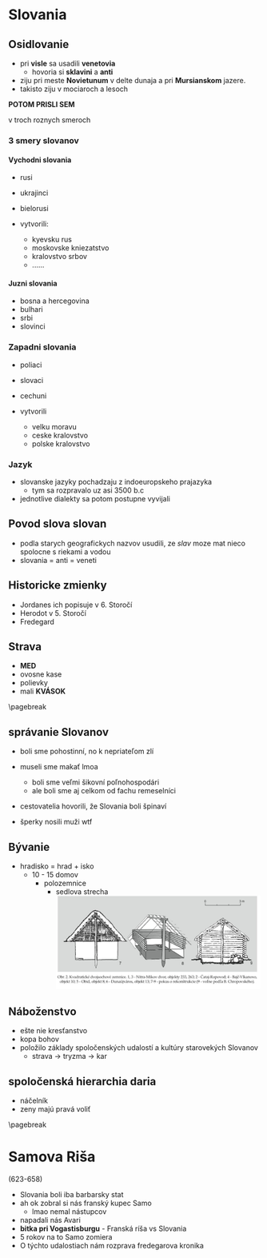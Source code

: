# Slovania

## Osidlovanie

 - pri **visle** sa usadili **venetovia**
   - hovoria si **sklavini** a **anti**
 - ziju pri meste **Novietunum** v delte dunaja a pri **Mursianskom** jazere.
 - takisto ziju v mociaroch a lesoch

**POTOM PRISLI SEM**


v troch roznych smeroch

### 3 smery slovanov

#### Vychodni slovania

 - rusi
 - ukrajinci
 - bielorusi
 
 - vytvorili:
   - kyevsku rus
   - moskovske kniezatstvo
	- kralovstvo srbov
   - ......

#### Juzni slovania

 - bosna a hercegovina
 - bulhari
 - srbi
 - slovinci

### Zapadni slovania

 - poliaci
 - slovaci
 - cechuni
 
 - vytvorili
   - velku moravu
   - ceske kralovstvo
   - polske kralovstvo

### Jazyk
 - slovanske jazyky pochadzaju z indoeuropskeho prajazyka
   - tym sa rozpravalo uz asi 3500 b.c
 - jednotlive dialekty sa potom postupne vyvijali

## Povod slova slovan
 - podla starych geografickych nazvov usudili, ze *slav* moze mat nieco spolocne s riekami a vodou
 - slovania = anti = veneti

## Historicke zmienky
 - Jordanes ich popisuje v 6. Storočí
 - Herodot v 5. Storočí
 - Fredegard

## Strava
 - **MED**
 - ovosne kase
 - polievky
 - mali **KVÁSOK**

\pagebreak

## správanie Slovanov
 - boli sme pohostinní, no k nepriateľom zlí
 - museli sme makať lmoa
   - boli sme veľmi šikovní poľnohospodári
   - ale boli sme aj celkom od fachu remeselníci
 - cestovatelia hovorili, že Slovania boli špinaví

 - šperky nosili muži wtf

## Bývanie
 - hradisko = hrad + isko
   - 10 - 15 domov
     - polozemnice
       - sedlova strecha
       ![dom lmao](2.jpg)

## Náboženstvo
 - ešte nie kresťanstvo
 - kopa bohov
 - položilo základy spoločenských udalostí a kultúry starovekých Slovanov
   - strava -> tryzma -> kar

## spoločenská hierarchia daria
 - náčelník
 - zeny majú pravá voliť

\pagebreak

# Samova Riša
(623-658)

 - Slovania boli iba barbarsky stat
 - ah ok zobral si nás franský kupec Samo
   - lmao nemal nástupcov
 - napadali nás Avari
 - **bitka pri Vogastisburgu** - Franská ríša vs Slovania
 - 5 rokov na to Samo zomiera
 - O týchto udalostiach nám rozprava fredegarova kronika
